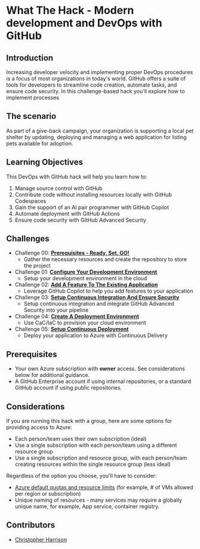 # What The Hack - Modern development and DevOps with GitHub

## Introduction

Increasing developer velocity and implementing proper DevOps procedures is a focus of most organizations in today's world. GitHub offers a suite of tools for developers to streamline code creation, automate tasks, and ensure code security. In this challenge-based hack you'll explore how to implement processes

## The scenario

As part of a give-back campaign, your organization is supporting a local pet shelter by updating, deploying and managing a web application for listing pets available for adoption.

## Learning Objectives

This DevOps with GitHub hack will help you learn how to:

1. Manage source control with GitHub
1. Contribute code without installing resources locally with GitHub Codespaces
1. Gain the support of an AI pair programmer with GitHub Copilot
1. Automate deployment with GitHub Actions
1. Ensure code security with GitHub Advanced Security

## Challenges

- Challenge 00: **[Prerequisites - Ready, Set, GO!](Student/Challenge-00.md)**
	 - Gather the necessary resources and create the repository to store the project
- Challenge 01: **[Configure Your Development Environment](Student/Challenge-01.md)**
	 - Setup your development environment in the cloud
- Challenge 02: **[Add A Feature To The Existing Application](Student/Challenge-02.md)**
	 - Leverage GitHub Copilot to help you add features to your application
- Challenge 03: **[Setup Continuous Integration And Ensure Security](Student/Challenge-03.md)**
	 - Setup continuous integration and integrate GitHub Advanced Security into your pipeline
- Challenge 04: **[Create A Deployment Environment](Student/Challenge-04.md)**
	 - Use CaC/IaC to provision your cloud environment
- Challenge 05: **[Setup Continuous Deployment](Student/Challenge-05.md)**
	 - Deploy your application to Azure with Continuous Delivery

## Prerequisites

- Your own Azure subscription with **owner** access. See considerations below for additional guidance.
- A GitHub Enterprise account if using internal repositories, or a standard GitHub account if using public repositories.

## Considerations

If you are running this hack with a group, here are some options for providing access to Azure:

- Each person/team uses their own subscription (ideal)
- Use a single subscription with each person/team using a different resource group
- Use a single subscription and resource group, with each person/team creating resources within the single resource group (less ideal)

Regardless of the option you choose, you'll have to consider:

- [Azure default quotas and resource limits](https://docs.microsoft.com/en-us/azure/azure-resource-manager/management/azure-subscription-service-limits) (for example, # of VMs allowed per region or subscription)
- Unique naming of resources - many services may require a globally unique name, for example, App service, container registry.
  
## Contributors

- [Christopher Harrison](https://github.com/geektrainer)
